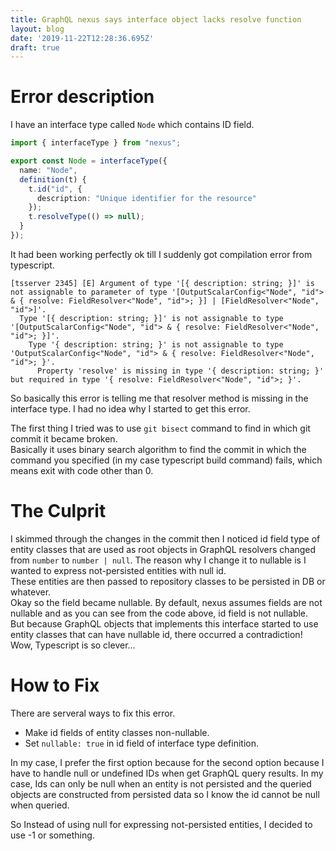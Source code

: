 ```yaml
---
title: GraphQL nexus says interface object lacks resolve function
layout: blog
date: '2019-11-22T12:28:36.695Z'
draft: true
---
```

# Error description
I have an interface type called `Node` which contains ID field. 

```typescript
import { interfaceType } from "nexus";

export const Node = interfaceType({
  name: "Node",
  definition(t) {
    t.id("id", {
      description: "Unique identifier for the resource"
    });
    t.resolveType(() => null);
  }
});
```

It had been working perfectly ok till I suddenly got compilation error from typescript.
 
```console
[tsserver 2345] [E] Argument of type '[{ description: string; }]' is not assignable to parameter of type '[OutputScalarConfig<"Node", "id"> & { resolve: FieldResolver<"Node", "id">; }] | [FieldResolver<"Node", "id">]'.
  Type '[{ description: string; }]' is not assignable to type '[OutputScalarConfig<"Node", "id"> & { resolve: FieldResolver<"Node", "id">; }]'.
    Type '{ description: string; }' is not assignable to type 'OutputScalarConfig<"Node", "id"> & { resolve: FieldResolver<"Node", "id">; }'.
      Property 'resolve' is missing in type '{ description: string; }' but required in type '{ resolve: FieldResolver<"Node", "id">; }'.
```

So basically this error is telling me that resolver method is missing in the interface type. I had no idea why I started to get this error.  

The first thing I tried was to use `git bisect` command to find in which git commit it became broken.  
Basically it uses binary search algorithm to find the commit in which the command you specified (in my case typescript build command) fails, which means exit with code other than 0.   

# The Culprit
I skimmed through the changes in the commit then I noticed id field type of entity classes that are used as root objects in GraphQL resolvers changed from `number` to `number | null`. 
The reason why I change it to nullable is I wanted to express not-persisted entities with null id.  
These entities are then passed to repository classes to be persisted in DB or whatever.  
Okay so the field became nullable. 
By default, nexus assumes fields are not nullable and as you can see from the code above, id field is not nullable.  
But because GraphQL objects that implements this interface started to use entity classes that can have nullable id, there occurred a contradiction!  
Wow, Typescript is so clever...

# How to Fix
There are serveral ways to fix this error.

* Make id fields of entity classes non-nullable.
* Set `nullable: true` in id field of interface type definition.

In my case, I prefer the first option because for the second option because I have to handle null or undefined IDs when get GraphQL query results.
In my case, Ids can only be null when an entity is not persisted and the queried objects are constructed from persisted data so I know the id cannot be null when queried.

So Instead of using null for expressing not-persisted entities, I decided to use -1 or something.
